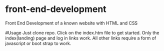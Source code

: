 # front-end-development
Front End Development of a known website with HTML and CSS

#Usage
Just clone repo.
Click on the index.htm file to get started.
Only the index(landing) page and log in links work.
All other links require a form of javascript or boot strap to work.

